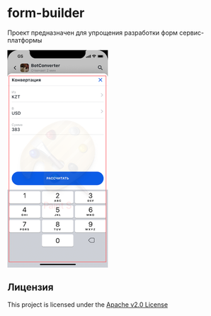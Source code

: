 # form-builder

Проект предназначен для упрощения разработки форм сервис-платформы

![Form](docs/images/form.png "Form")

## Лицензия

This project is licensed under the [Apache v2.0 License](https://github.com/btsdigital/form-builder/blob/master/LICENSE)
